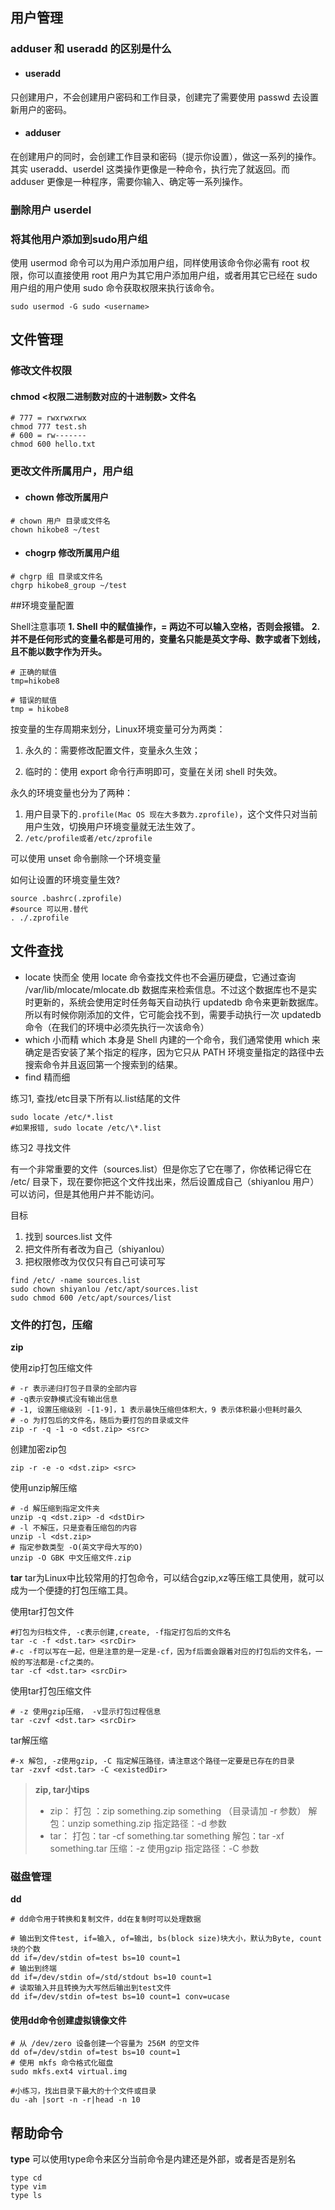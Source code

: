 ## 用户管理

### adduser 和 useradd 的区别是什么
* #### useradd 
只创建用户，不会创建用户密码和工作目录，创建完了需要使用 passwd <username> 去设置新用户的密码。
* #### adduser 
在创建用户的同时，会创建工作目录和密码（提示你设置），做这一系列的操作。其实 useradd、userdel 这类操作更像是一种命令，执行完了就返回。而 adduser 更像是一种程序，需要你输入、确定等一系列操作。

### 删除用户 userdel

### 将其他用户添加到sudo用户组
使用 usermod 命令可以为用户添加用户组，同样使用该命令你必需有 root 权限，你可以直接使用 root 用户为其它用户添加用户组，或者用其它已经在 sudo 用户组的用户使用 sudo 命令获取权限来执行该命令。
```
sudo usermod -G sudo <username>
```
## 文件管理

### 修改文件权限

#### chmod <权限二进制数对应的十进制数> 文件名
```
# 777 = rwxrwxrwx
chmod 777 test.sh
# 600 = rw-------
chmod 600 hello.txt
```

### 更改文件所属用户，用户组
* #### chown 修改所属用户
```
# chown 用户 目录或文件名
chown hikobe8 ~/test
```
* #### chogrp 修改所属用户组
```
# chgrp 组 目录或文件名
chgrp hikobe8_group ~/test
```

##环境变量配置

Shell注意事项
**1. Shell 中的赋值操作，= 两边不可以输入空格，否则会报错。**
**2. 并不是任何形式的变量名都是可用的，变量名只能是英文字母、数字或者下划线，且不能以数字作为开头。**
```
# 正确的赋值
tmp=hikobe8

# 错误的赋值
tmp = hikobe8
```

按变量的生存周期来划分，Linux环境变量可分为两类：

1. 永久的：需要修改配置文件，变量永久生效；

2. 临时的：使用 export 命令行声明即可，变量在关闭 shell 时失效。

永久的环境变量也分为了两种：
1. 用户目录下的```.profile(Mac OS 现在大多数为.zprofile)```，这个文件只对当前用户生效，切换用户环境变量就无法生效了。
2. ```/etc/profile或者/etc/zprofile```

可以使用 unset 命令删除一个环境变量

如何让设置的环境变量生效?
```
source .bashrc(.zprofile)
#source 可以用.替代
. ./.zprofile
```

## 文件查找

* locate 快而全
  使用 locate 命令查找文件也不会遍历硬盘，它通过查询 /var/lib/mlocate/mlocate.db 数据库来检索信息。不过这个数据库也不是实时更新的，系统会使用定时任务每天自动执行 updatedb 命令来更新数据库。所以有时候你刚添加的文件，它可能会找不到，需要手动执行一次 updatedb 命令（在我们的环境中必须先执行一次该命令）
* which 小而精
which 本身是 Shell 内建的一个命令，我们通常使用 which 来确定是否安装了某个指定的程序，因为它只从 PATH 环境变量指定的路径中去搜索命令并且返回第一个搜索到的结果。
* find 精而细


练习1, 查找/etc目录下所有以.list结尾的文件

```
sudo locate /etc/*.list
#如果报错, sudo locate /etc/\*.list
```
练习2
寻找文件

有一个非常重要的文件（sources.list）但是你忘了它在哪了，你依稀记得它在 /etc/ 目录下，现在要你把这个文件找出来，然后设置成自己（shiyanlou 用户）可以访问，但是其他用户并不能访问。

目标

1. 找到 sources.list 文件
2. 把文件所有者改为自己（shiyanlou）
3. 把权限修改为仅仅只有自己可读可写

```
find /etc/ -name sources.list
sudo chown shiyanlou /etc/apt/sources.list
sudo chmod 600 /etc/apt/sources/list
```

### 文件的打包，压缩

**zip**

使用zip打包压缩文件

```
# -r 表示递归打包子目录的全部内容
# -q表示安静模式没有输出信息
# -1, 设置压缩级别 -[1-9]，1 表示最快压缩但体积大，9 表示体积最小但耗时最久
# -o 为打包后的文件名，随后为要打包的目录或文件 
zip -r -q -1 -o <dst.zip> <src>
```

创建加密zip包
```
zip -r -e -o <dst.zip> <src>
```

使用unzip解压缩

```
# -d 解压缩到指定文件夹
unzip -q <dst.zip> -d <dstDir>
# -l 不解压，只是查看压缩包的内容
unzip -l <dst.zip>
# 指定参数类型 -O(英文字母大写的O)
unzip -O GBK 中文压缩文件.zip
```
**tar**
tar为Linux中比较常用的打包命令，可以结合gzip,xz等压缩工具使用，就可以成为一个便捷的打包压缩工具。

使用tar打包文件
```
#打包为归档文件, -c表示创建,create, -f指定打包后的文件名
tar -c -f <dst.tar> <srcDir>
#-c -f可以写在一起，但是注意的是一定是-cf，因为f后面会跟着对应的打包后的文件名，一般的写法都是-cf之类的。
tar -cf <dst.tar> <srcDir>
```

使用tar打包压缩文件

```
# -z 使用gzip压缩， -v显示打包过程信息
tar -czvf <dst.tar> <srcDir>
```

tar解压缩

```
#-x 解包, -z使用gzip, -C 指定解压路径，请注意这个路径一定要是已存在的目录
tar -zxvf <dst.tar> -C <existedDir>
```

> **zip, tar小tips**
> * zip：
打包 ：zip something.zip something （目录请加 -r 参数）
解包：unzip something.zip
指定路径：-d 参数
>* tar：
打包：tar -cf something.tar something
解包：tar -xf something.tar
压缩：-z 使用gzip
指定路径：-C 参数

### 磁盘管理

**dd**

```
# dd命令用于转换和复制文件，dd在复制时可以处理数据

# 输出到文件test, if=输入, of=输出, bs(block size)块大小，默认为Byte, count块的个数
dd if=/dev/stdin of=test bs=10 count=1
# 输出到终端
dd if=/dev/stdin of=/std/stdout bs=10 count=1
# 读取输入并且转换为大写然后输出到test文件
dd if=/dev/stdin of=test bs=10 count=1 conv=ucase
```
#### 使用dd命令创建虚拟镜像文件
```
# 从 /dev/zero 设备创建一个容量为 256M 的空文件
dd of=/dev/stdin of=test bs=10 count=1
# 使用 mkfs 命令格式化磁盘
sudo mkfs.ext4 virtual.img
```
```
#小练习，找出目录下最大的十个文件或目录
du -ah |sort -n -r|head -n 10
```

## 帮助命令

**type**
可以使用type命令来区分当前命令是内建还是外部，或者是否是别名
```
type cd
type vim
type ls
```